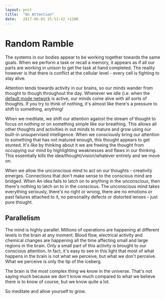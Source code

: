```yaml
---
layout: post
title:  "On Attention"
date:   2017-06-01 15:51:42 +1200
---
```

# Random Ramble

The systems in our bodies appear to be working together towards the same goals. When we perform a task or recall a memory, it appears as if all our parts are working in unison to get the task at hand completed. The reality however is that there is conflict at the cellular level - every cell is fighting to stay alive.

Attention tends towards activity in our brains, so our minds wander from thought to though throughout the day. Whenever we idle (i.e. when the [default mode network](https://en.wikipedia.org/wiki/Default_mode_network) is active, our minds come alive with all sorts of thoughts. If you try to think of nothing, it's almost like there's a pressure to shift to something, anything! 

When we meditate, we shift our attention against the stream of thought to focus on nothing or on something simple like our breathing. This allows all other thoughts and activities in out minds to mature and grow using our built-in unsupervised intelligence. When we consciously bring our attention to something that has not matured enough, this thought appears to get stunted. It's like by thinking about it we are freeing the thought from occupying our mind by highlighting weaknesses and flaws in our thinking. This essentially kills the idea/thought/vision/whatever entirely and we move on.

When we allow the unconscious mind to act on our thoughts - creativity emerges. Connections that don't make sense to the conscious mind are bridged. When An idea fails to latch on to anything in the unconscious, then there's nothing to latch on to in the conscious.  The unconscious mind takes everything seriously, there's no right or wrong, there are no emotions or past failures attached to it, no personality defects or distorted lenses - just pure thought.

## Parallelism

The mind is highly parallel. Millions of operations are happening at different levels in the brain at any moment. Blood flow, electrical activity and chemical changes are happening all the time affecting small and large regions in the brain. Only a small part of this activity is brought to our conscious attention. In fact, it's easy to see in this light that most of what happens in the brain is not what we perceive, but what we don't perceive. What we perceive is only the tip of the iceberg. 

The brain is the most complex *thing* we know in the universe. That's not saying much because we don't know much compared to what we believe there is to know of course, but we know quite a lot.

So meditate and allow yourself to grow.
